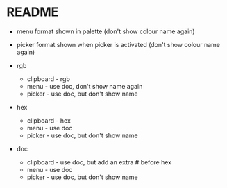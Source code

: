 # README

- menu format shown in palette (don't show colour name again)
- picker format shown when picker is activated (don't show colour name again)

- rgb

  - clipboard - rgb
  - menu - use doc, don't show name again
  - picker - use doc, but don't show name

- hex

  - clipboard - hex
  - menu - use doc
  - picker - use doc, but don't show name

- doc
  - clipboard - use doc, but add an extra # before hex
  - menu - use doc
  - picker - use doc, but don't show name
